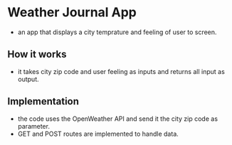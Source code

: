 # Weather Journal App
 - an app that displays a city temprature and feeling of user to screen.
## How it works
 - it takes city zip code and user feeling as inputs and returns all input as output.
## Implementation
 - the code uses the OpenWeather API and send it the city zip code as parameter.
 - GET and POST routes are implemented to handle data.
